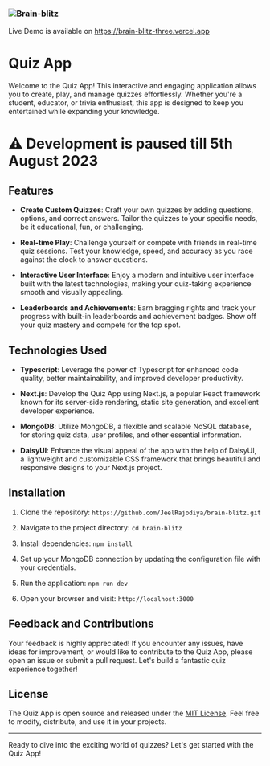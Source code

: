 
### ![Brain-blitz](https://github.com/JeelRajodiya/brain-blitz/assets/63534268/d13f1f65-5635-43e5-b40d-db4915e4b78b)
Live Demo is available on https://brain-blitz-three.vercel.app

# Quiz App

Welcome to the Quiz App! This interactive and engaging application allows you to create, play, and manage quizzes effortlessly. Whether you're a student, educator, or trivia enthusiast, this app is designed to keep you entertained while expanding your knowledge.
# ⚠️ Development is paused till 5th August 2023

## Features

- **Create Custom Quizzes**: Craft your own quizzes by adding questions, options, and correct answers. Tailor the quizzes to your specific needs, be it educational, fun, or challenging.

- **Real-time Play**: Challenge yourself or compete with friends in real-time quiz sessions. Test your knowledge, speed, and accuracy as you race against the clock to answer questions.

- **Interactive User Interface**: Enjoy a modern and intuitive user interface built with the latest technologies, making your quiz-taking experience smooth and visually appealing.

- **Leaderboards and Achievements**: Earn bragging rights and track your progress with built-in leaderboards and achievement badges. Show off your quiz mastery and compete for the top spot.

## Technologies Used

- **Typescript**: Leverage the power of Typescript for enhanced code quality, better maintainability, and improved developer productivity.

- **Next.js**: Develop the Quiz App using Next.js, a popular React framework known for its server-side rendering, static site generation, and excellent developer experience.

- **MongoDB**: Utilize MongoDB, a flexible and scalable NoSQL database, for storing quiz data, user profiles, and other essential information.

- **DaisyUI**: Enhance the visual appeal of the app with the help of DaisyUI, a lightweight and customizable CSS framework that brings beautiful and responsive designs to your Next.js project.

## Installation

1. Clone the repository: `https://github.com/JeelRajodiya/brain-blitz.git`

2. Navigate to the project directory: `cd brain-blitz`

3. Install dependencies: `npm install`

4. Set up your MongoDB connection by updating the configuration file with your credentials.

5. Run the application: `npm run dev`

6. Open your browser and visit: `http://localhost:3000`

## Feedback and Contributions

Your feedback is highly appreciated! If you encounter any issues, have ideas for improvement, or would like to contribute to the Quiz App, please open an issue or submit a pull request. Let's build a fantastic quiz experience together!

## License

The Quiz App is open source and released under the [MIT License](LICENSE). Feel free to modify, distribute, and use it in your projects.

---

Ready to dive into the exciting world of quizzes? Let's get started with the Quiz App!
